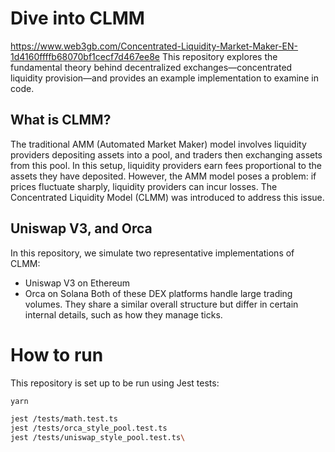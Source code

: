 # Dive into CLMM

https://www.web3gb.com/Concentrated-Liquidity-Market-Maker-EN-1d4160ffffb68070bf1cecf7d467ee8e
This repository explores the fundamental theory behind decentralized exchanges—concentrated liquidity provision—and provides an example implementation to examine in code.

## What is CLMM?

The traditional AMM (Automated Market Maker) model involves liquidity providers depositing assets into a pool, and traders then exchanging assets from this pool. In this setup, liquidity providers earn fees proportional to the assets they have deposited. However, the AMM model poses a problem: if prices fluctuate sharply, liquidity providers can incur losses. The Concentrated Liquidity Model (CLMM) was introduced to address this issue.

## Uniswap V3, and Orca

In this repository, we simulate two representative implementations of CLMM:
* Uniswap V3 on Ethereum
* Orca on Solana
Both of these DEX platforms handle large trading volumes. They share a similar overall structure but differ in certain internal details, such as how they manage ticks.

# How to run

This repository is set up to be run using Jest tests:

```bash
yarn

jest /tests/math.test.ts
jest /tests/orca_style_pool.test.ts
jest /tests/uniswap_style_pool.test.ts\
```